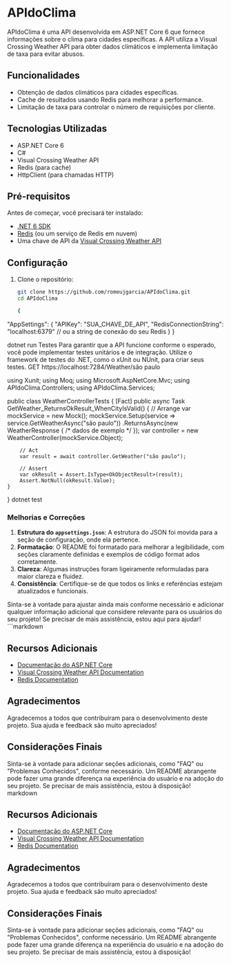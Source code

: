 # APIdoClima

APIdoClima é uma API desenvolvida em ASP.NET Core 6 que fornece informações sobre o clima para cidades específicas. A API utiliza a Visual Crossing Weather API para obter dados climáticos e implementa limitação de taxa para evitar abusos.

## Funcionalidades

- Obtenção de dados climáticos para cidades específicas.
- Cache de resultados usando Redis para melhorar a performance.
- Limitação de taxa para controlar o número de requisições por cliente.

## Tecnologias Utilizadas

- ASP.NET Core 6
- C#
- Visual Crossing Weather API
- Redis (para cache)
- HttpClient (para chamadas HTTP)

## Pré-requisitos

Antes de começar, você precisará ter instalado:

- [.NET 6 SDK](https://dotnet.microsoft.com/download/dotnet/6.0)
- [Redis](https://redis.io/download) (ou um serviço de Redis em nuvem)
- Uma chave de API da [Visual Crossing Weather API](https://www.visualcrossing.com/weather-api)

## Configuração

1. Clone o repositório:

   ```bash
   git clone https://github.com/romeujgarcia/APIdoClima.git
   cd APIdoClima

   {
  "AppSettings": {
    "APIKey": "SUA_CHAVE_DE_API",
    "RedisConnectionString": "localhost:6379" // ou a string de conexão do seu Redis
  }
}

dotnet run
Testes
Para garantir que a API funcione conforme o esperado, você pode implementar testes unitários e de integração. Utilize o framework de testes do .NET, como o xUnit ou NUnit, para criar seus testes.
GET https://localhost:7284/Weather/são paulo

using Xunit;
using Moq;
using Microsoft.AspNetCore.Mvc;
using APIdoClima.Controllers;
using APIdoClima.Services;

public class WeatherControllerTests
{
    [Fact]
    public async Task GetWeather_ReturnsOkResult_WhenCityIsValid()
    {
        // Arrange
        var mockService = new Mock<IWeatherService>();
        mockService.Setup(service => service.GetWeatherAsync("são paulo"))
                   .ReturnsAsync(new WeatherResponse { /* dados de exemplo */ });
        var controller = new WeatherController(mockService.Object);

        // Act
        var result = await controller.GetWeather("são paulo");

        // Assert
        var okResult = Assert.IsType<OkObjectResult>(result);
        Assert.NotNull(okResult.Value);
    }
}
dotnet test

### Melhorias e Correções

1. **Estrutura do `appsettings.json`**: A estrutura do JSON foi movida para a seção de configuração, onde ela pertence.
2. **Formatação**: O README foi formatado para melhorar a legibilidade, com seções claramente definidas e exemplos de código format ados corretamente.
3. **Clareza**: Algumas instruções foram ligeiramente reformuladas para maior clareza e fluidez.
4. **Consistência**: Certifique-se de que todos os links e referências estejam atualizados e funcionais.

Sinta-se à vontade para ajustar ainda mais conforme necessário e adicionar qualquer informação adicional que considere relevante para os usuários do seu projeto! Se precisar de mais assistência, estou aqui para ajudar! ```markdown
## Recursos Adicionais

- [Documentação do ASP.NET Core](https://docs.microsoft.com/aspnet/core/?view=aspnetcore-6.0)
- [Visual Crossing Weather API Documentation](https://www.visualcrossing.com/resources/documentation/weather-api/)
- [Redis Documentation](https://redis.io/documentation)

## Agradecimentos

Agradecemos a todos que contribuíram para o desenvolvimento deste projeto. Sua ajuda e feedback são muito apreciados!

## Considerações Finais

Sinta-se à vontade para adicionar seções adicionais, como "FAQ" ou "Problemas Conhecidos", conforme necessário. Um README abrangente pode fazer uma grande diferença na experiência do usuário e na adoção do seu projeto. Se precisar de mais assistência, estou à disposição!
``` ```markdown
## Recursos Adicionais

- [Documentação do ASP.NET Core](https://docs.microsoft.com/aspnet/core/?view=aspnetcore-6.0)
- [Visual Crossing Weather API Documentation](https://www.visualcrossing.com/resources/documentation/weather-api/)
- [Redis Documentation](https://redis.io/documentation)

## Agradecimentos

Agradecemos a todos que contribuíram para o desenvolvimento deste projeto. Sua ajuda e feedback são muito apreciados!

## Considerações Finais

Sinta-se à vontade para adicionar seções adicionais, como "FAQ" ou "Problemas Conhecidos", conforme necessário. Um README abrangente pode fazer uma grande diferença na experiência do usuário e na adoção do seu projeto. Se precisar de mais assistência, estou à disposição!
